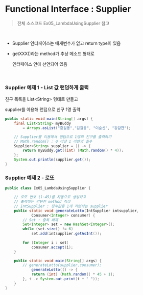 # Functional Interface : Supplier 

> 전체 소스코드 Ex05_LambdaUsingSupplier 참고

<br>

- Supplier 인터페이스는 매개변수가 없고 return type이 있음

- getXXX()라는 method가 추상 메소드 형태로

  인터페이스 안에 선언되어 있음

  <br>



### Supplier 예제 1 - List 값 랜덤하게 출력

친구 목록을 List\<String\> 형태로 만들고 

supplier를 이용해 랜덤으로 친구 1명 출력

``` java
public static void main(String[] args) {
    final List<String> myBuddy 
        = Arrays.asList("홍길동","김길동", "이순신", "강감찬");

    // Supplier를 이용해서 랜덤으로 1명의 친구를 출력하기
    // Math.random() : 0 이상 1 미만의 실수
    Supplier<String> supplier = () -> {
        return myBuddy.get((int) (Math.random() * 4));
    };
    System.out.println(supplier.get());
}
```



### Supplier 예제 2 - 로또

``` java
public class Ex05_LambdaUsingSupplier {

	// 로또 번호 (1~45)를 자동으로 생성하고
    // 출력하는 간단한 method 작성
    // IntSupplier : 정수값을 1개 리턴하는 supplier
	public static void generateLotto(IntSupplier intsupplier,
			Consumer<Integer> consumer) {
		// Set : 중복 배제
		Set<Integer> set = new HashSet<Integer>();
		while (set.size() != 6)
			set.add(intsupplier.getAsInt());
		
		for (Integer i : set) 
			consumer.accept(i);
	}

	public static void main(String[] args) {
		// generateLotto(supplier,consumer);
			generateLotto(() -> {
			return (int) (Math.random() * 45 + 1);
		}, t -> System.out.print(t + " "));
	}
}
```





